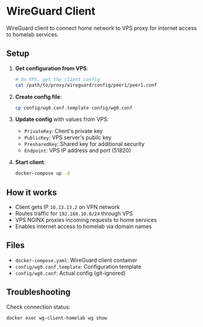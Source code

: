 # WireGuard Client

WireGuard client to connect home network to VPS proxy for internet access to homelab services.

## Setup

1. **Get configuration from VPS**:
   ```bash
   # On VPS, get the client config
   cat /path/to/proxy/wireguard/config/peer1/peer1.conf
   ```

2. **Create config file**:
   ```bash
   cp config/wg0.conf.template config/wg0.conf
   ```

3. **Update config** with values from VPS:
   - `PrivateKey`: Client's private key
   - `PublicKey`: VPS server's public key  
   - `PresharedKey`: Shared key for additional security
   - `Endpoint`: VPS IP address and port (51820)

4. **Start client**:
   ```bash
   docker-compose up -d
   ```

## How it works

- Client gets IP `10.13.13.2` on VPN network
- Routes traffic for `192.168.10.0/24` through VPS
- VPS NGINX proxies incoming requests to home services
- Enables internet access to homelab via domain names

## Files

- `docker-compose.yaml`: WireGuard client container
- `config/wg0.conf.template`: Configuration template
- `config/wg0.conf`: Actual config (git-ignored)

## Troubleshooting

Check connection status:
```bash
docker exec wg-client-homelab wg show
```
